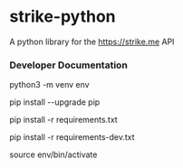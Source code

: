 # strike-python
A python library for the https://strike.me API

### Developer Documentation
python3 -m venv env

pip install --upgrade pip

pip install -r requirements.txt

pip install -r requirements-dev.txt

source env/bin/activate
